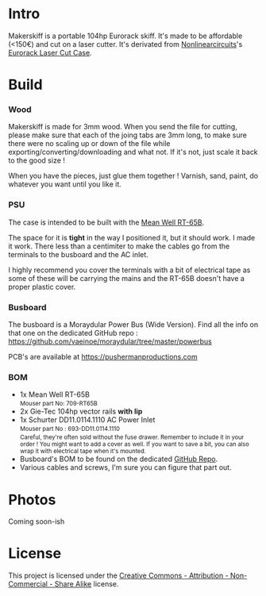 # Intro

Makerskiff is a portable 104hp Eurorack skiff. It's made to be affordable (<150€) and cut on a laser cutter.
It's derivated from <a href="http://nonlinearcircuits.com">Nonlinearcircuits</a>'s <a href="https://www.thingiverse.com/thing:1206319">Eurorack Laser Cut Case</a>.

# Build

### Wood

Makerskiff is made for 3mm wood. When you send the file for cutting, please make sure that each of the joing tabs are 3mm long, to make sure there were no scaling up or down of the file while exporting/converting/downloading and what not. If it's not, just scale it back to the good size !

When you have the pieces, just glue them together ! Varnish, sand, paint, do whatever you want until you like it.

### PSU

The case is intended to be built with the <a href="https://www.meanwell-web.com/content/files/pdfs/productPdfs/MW/Rt-65/RT-65-spec.pdf">Mean Well RT-65B</a>.

The space for it is <strong>tight</strong> in the way I positioned it, but it should work. I made it work. There less than a centimiter to make the cables go from the terminals to the busboard and the AC inlet.

I highly recommend you cover the terminals with a bit of electrical tape as some of these will be carrying the mains and the RT-65B doesn't have a proper plastic cover.

### Busboard

The busboard is a Moraydular Power Bus (Wide Version). Find all the info on that one on the dedicated GitHub repo : https://github.com/vaeinoe/moraydular/tree/master/powerbus

PCB's are available at https://pushermanproductions.com 

### BOM

* 1x Mean Well RT-65B
<br><small>Mouser part No: 709-RT65B</small>
* 2x Gie-Tec 104hp vector rails <strong>with lip</strong>
* 1x Schurter DD11.0114.1110 AC Power Inlet
<br><small>Mouser part No : 693-DD11.0114.1110</small>
<br><small>Careful, they're often sold without the fuse drawer. Remember to include it in your order ! You might want to add a cover as well. If you want to save a bit, you can also wrap it with electrical tape when it's mounted.</small>
* Busboard's BOM to be found on the dedicated <a href="https://github.com/vaeinoe/moraydular/tree/master/powerbus">GitHub Repo</a>.
* Various cables and screws, I'm sure you can figure that part out.

# Photos

Coming soon-ish

# License
This project is licensed under the <a href="https://creativecommons.org/licenses/by-nc-sa/3.0/" target="_blank">Creative Commons - Attribution - Non-Commercial - Share Alike</a> license.

